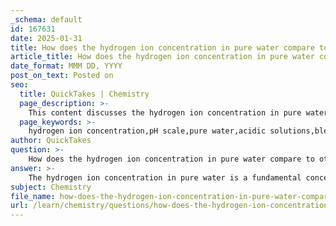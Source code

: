 ```yaml
---
_schema: default
id: 167631
date: 2025-01-31
title: How does the hydrogen ion concentration in pure water compare to other solutions?
article_title: How does the hydrogen ion concentration in pure water compare to other solutions?
date_format: MMM DD, YYYY
post_on_text: Posted on
seo:
  title: QuickTakes | Chemistry
  page_description: >-
    This content discusses the hydrogen ion concentration in pure water and compares it with other solutions like orange juice and bleach, explaining the implications on acidity and basicity.
  page_keywords: >-
    hydrogen ion concentration,pH scale,pure water,acidic solutions,bleach,orange juice,auto-ionization,acidity,alkalinity,hydronium ions,chemical properties
author: QuickTakes
question: >-
    How does the hydrogen ion concentration in pure water compare to other solutions?
answer: >-
    The hydrogen ion concentration in pure water is a fundamental concept in understanding acidity and basicity in solutions. At 25 degrees Celsius, the concentration of hydronium ions (H₃O⁺) in pure water is approximately $1 \times 10^{-7}$ molar. This concentration arises from the auto-ionization of water, where water molecules dissociate into hydronium and hydroxide ions (OH⁻).\n\nWhen comparing the hydrogen ion concentration of pure water to other solutions, we observe significant differences:\n\n1. **Pure Water**: \n   - Hydrogen Ion Concentration: $1 \times 10^{-7}$ M\n   - pH: 7 (neutral)\n\n2. **Orange Juice**: \n   - Hydrogen Ion Concentration: Approximately $1 \times 10^{-4}$ M\n   - pH: 4 (acidic)\n   - This indicates that orange juice is significantly more acidic than pure water, with a hydrogen ion concentration that is 1,000 times greater.\n\n3. **Bleach**: \n   - Hydrogen Ion Concentration: Approximately $1 \times 10^{-12}$ M\n   - pH: 12 (basic)\n   - Bleach is much more basic than pure water, with a hydrogen ion concentration that is 100,000 times lower.\n\n### Summary of Comparison:\n- **Acidic Solutions** (like orange juice) have a higher hydrogen ion concentration and lower pH values.\n- **Basic Solutions** (like bleach) have a lower hydrogen ion concentration and higher pH values.\n\nThe pH scale, which is logarithmic, allows for a more convenient representation of hydrogen ion concentration. The relationship between pH and hydrogen ion concentration is given by the formula:\n\n$$\n\text{pH} = -\log_{10}[\text{H}^+]\n$$\n\nThis means that each unit change in pH represents a tenfold change in hydrogen ion concentration. Thus, understanding the hydrogen ion concentration in pure water compared to other solutions is crucial for grasping the concepts of acidity and basicity in chemistry.
subject: Chemistry
file_name: how-does-the-hydrogen-ion-concentration-in-pure-water-compare-to-other-solutions.md
url: /learn/chemistry/questions/how-does-the-hydrogen-ion-concentration-in-pure-water-compare-to-other-solutions
---
```


&nbsp;